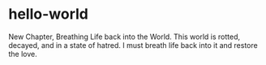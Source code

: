 # hello-world
New Chapter, Breathing Life back into the World.
This world is rotted, decayed, and in a state of hatred.
I must breath life back into it and restore the love.
